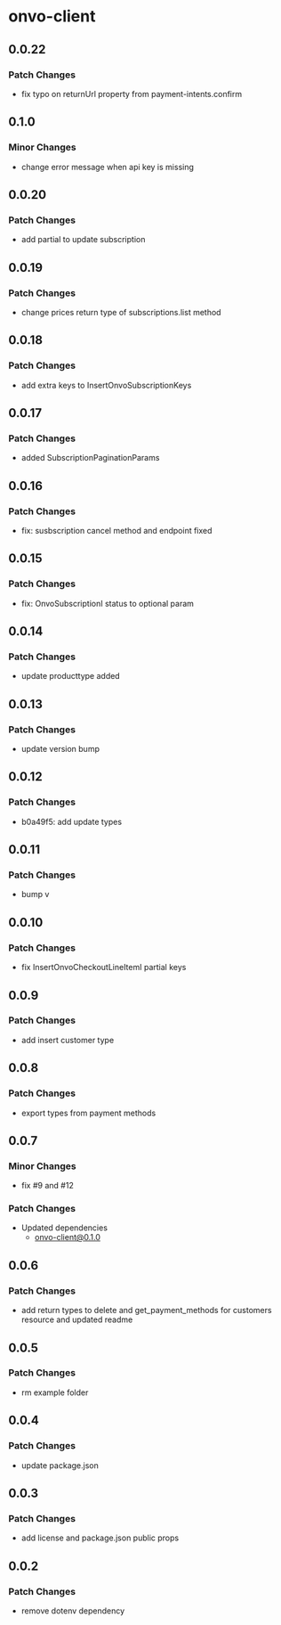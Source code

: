 # onvo-client

## 0.0.22

### Patch Changes

- fix typo on returnUrl property from payment-intents.confirm

## 0.1.0

### Minor Changes

- change error message when api key is missing

## 0.0.20

### Patch Changes

- add partial to update subscription

## 0.0.19

### Patch Changes

- change prices return type of subscriptions.list method

## 0.0.18

### Patch Changes

- add extra keys to InsertOnvoSubscriptionKeys

## 0.0.17

### Patch Changes

- added SubscriptionPaginationParams

## 0.0.16

### Patch Changes

- fix: susbscription cancel method and endpoint fixed

## 0.0.15

### Patch Changes

- fix: OnvoSubscriptionI status to optional param

## 0.0.14

### Patch Changes

- update producttype added

## 0.0.13

### Patch Changes

- update version bump

## 0.0.12

### Patch Changes

- b0a49f5: add update types

## 0.0.11

### Patch Changes

- bump v

## 0.0.10

### Patch Changes

- fix InsertOnvoCheckoutLineItemI partial keys

## 0.0.9

### Patch Changes

- add insert customer type

## 0.0.8

### Patch Changes

- export types from payment methods

## 0.0.7

### Minor Changes

- fix #9 and #12

### Patch Changes

- Updated dependencies
  - onvo-client@0.1.0

## 0.0.6

### Patch Changes

- add return types to delete and get_payment_methods for customers resource and updated readme

## 0.0.5

### Patch Changes

- rm example folder

## 0.0.4

### Patch Changes

- update package.json

## 0.0.3

### Patch Changes

- add license and package.json public props

## 0.0.2

### Patch Changes

- remove dotenv dependency
